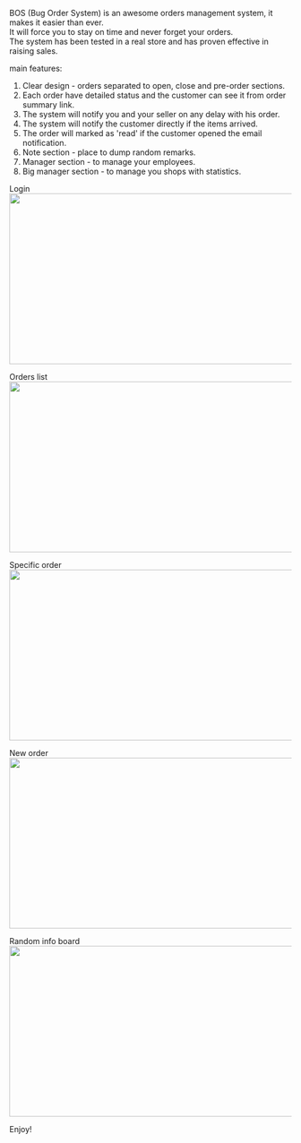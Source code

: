 BOS (Bug Order System) is an awesome orders management system, it makes it easier than ever.<br>
It will force you to stay on time and never forget your orders.<br>
The system has been tested in a real store and has proven effective in raising sales.<br>

main features:
1. Clear design - orders separated to open, close and pre-order sections.
2. Each order have detailed status and the customer can see it from order summary link.
3. The system will notify you and your seller on any delay with his order.
4. The system will notify the customer directly if the items arrived.
5. The order will marked as 'read' if the customer opened the email notification.
6. Note section - place to dump random remarks.
7. Manager section - to manage your employees.
8. Big manager section - to manage you shops with statistics.

Login<br>
<img src="https://github.com/Yogranov/Yogranov-BOS/blob/master/README_MEDIA/login.jpg" width="600" height="305" />
<br>

Orders list<br>
<img src="https://github.com/Yogranov/Yogranov-BOS/blob/master/README_MEDIA/orders-list.jpg" width="600" height="305" />
<br>

Specific order <br>
<img src="https://github.com/Yogranov/Yogranov-BOS/blob/master/README_MEDIA/order.jpg" width="600" height="305" />
<br>

New order <br>
<img src="https://github.com/Yogranov/Yogranov-BOS/blob/master/README_MEDIA/new-order.jpg" width="600" height="305" />
<br>

Random info board <br>
<img src="https://github.com/Yogranov/Yogranov-BOS/blob/master/README_MEDIA/remarks.jpg" width="600" height="305" />
<br>

Enjoy!